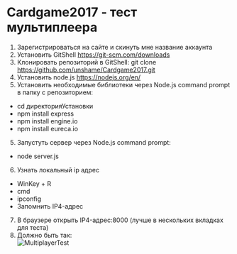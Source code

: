 # Cardgame2017 - тест мультиплеера  

1. Зарегистрироваться на сайте и скинуть мне название аккаунта     
1. Установить GitShell https://git-scm.com/downloads  
2. Клонировать репозиторий в GitShell: git clone https://github.com/unshame/Cardgame2017.git  
3. Установить node.js https://nodejs.org/en/  
4. Установить необходимые библиотеки через Node.js command prompt в папку с репозиторием:  
  * cd директорияУстановки  
  * npm install express  
  * npm install engine.io  
  * npm install eureca.io  
5. Запустуть сервер через Node.js command prompt: 
  * node server.js  
6. Узнать локальный ip адрес
  * WinKey + R  
  * cmd  
  * ipconfig  
  * Запомнить IP4-адрес  
7. В браузере открыть IP4-адрес:8000 (лучше в нескольких вкладках для теста)  
8. Должно быть так:   
![MultiplayerTest](https://i.imgur.com/V1cAtIg.png "Multiplayer Test")

